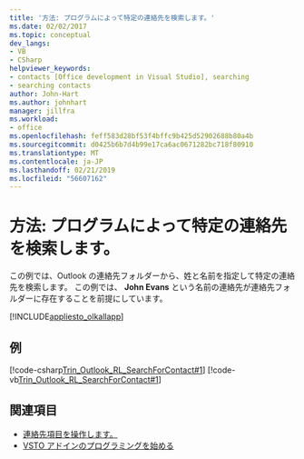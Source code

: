 ```yaml
---
title: '方法: プログラムによって特定の連絡先を検索します。'
ms.date: 02/02/2017
ms.topic: conceptual
dev_langs:
- VB
- CSharp
helpviewer_keywords:
- contacts [Office development in Visual Studio], searching
- searching contacts
author: John-Hart
ms.author: johnhart
manager: jillfra
ms.workload:
- office
ms.openlocfilehash: feff583d28bf53f4bffc9b425d52902688b80a4b
ms.sourcegitcommit: d0425b6b7d4b99e17ca6ac0671282bc718f80910
ms.translationtype: MT
ms.contentlocale: ja-JP
ms.lasthandoff: 02/21/2019
ms.locfileid: "56607162"
---
```

# <a name="how-to-programmatically-search-for-a-specific-contact"></a>方法: プログラムによって特定の連絡先を検索します。
  この例では、Outlook の連絡先フォルダーから、姓と名前を指定して特定の連絡先を検索します。 この例では、 **John Evans** という名前の連絡先が連絡先フォルダーに存在することを前提にしています。

 [!INCLUDE[appliesto_olkallapp](../vsto/includes/appliesto-olkallapp-md.md)]

## <a name="example"></a>例
 [!code-csharp[Trin_Outlook_RL_SearchForContact#1](../vsto/codesnippet/CSharp/trin_outlook_rl_searchforcontact/thisaddin.cs#1)]
 [!code-vb[Trin_Outlook_RL_SearchForContact#1](../vsto/codesnippet/VisualBasic/trin_outlook_rl_searchforcontact/thisaddin.vb#1)]

## <a name="see-also"></a>関連項目
- [連絡先項目を操作します。](../vsto/working-with-contact-items.md)
- [VSTO アドインのプログラミングを始める](../vsto/getting-started-programming-vsto-add-ins.md)

